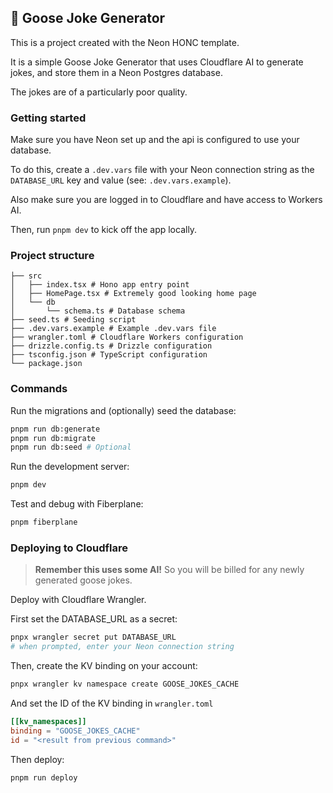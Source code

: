## 🪿 Goose Joke Generator

This is a project created with the Neon HONC template.

It is a simple Goose Joke Generator that uses Cloudflare AI to generate jokes, and store them in a Neon Postgres database.

The jokes are of a particularly poor quality.

### Getting started

Make sure you have Neon set up and the api is configured to use your database. 

To do this, create a `.dev.vars` file with your Neon connection string as the `DATABASE_URL` key and value (see: `.dev.vars.example`).

Also make sure you are logged in to Cloudflare and have access to Workers AI.

Then, run `pnpm dev` to kick off the app locally.

### Project structure

```#
├── src
│   ├── index.tsx # Hono app entry point
│   ├── HomePage.tsx # Extremely good looking home page
│   └── db
│       └── schema.ts # Database schema
├── seed.ts # Seeding script
├── .dev.vars.example # Example .dev.vars file
├── wrangler.toml # Cloudflare Workers configuration
├── drizzle.config.ts # Drizzle configuration
├── tsconfig.json # TypeScript configuration
└── package.json
```

### Commands

Run the migrations and (optionally) seed the database:

```sh
pnpm run db:generate
pnpm run db:migrate
pnpm run db:seed # Optional
```

Run the development server:

```sh
pnpm dev
```

Test and debug with Fiberplane:

```sh
pnpm fiberplane
```

### Deploying to Cloudflare

> **Remember this uses some AI!** So you will be billed for any newly generated goose jokes.

Deploy with Cloudflare Wrangler.

First set the DATABASE_URL as a secret:

```sh
pnpx wrangler secret put DATABASE_URL
# when prompted, enter your Neon connection string
```

Then, create the KV binding on your account:

```sh
pnpx wrangler kv namespace create GOOSE_JOKES_CACHE
```

And set the ID of the KV binding in `wrangler.toml`

```toml
[[kv_namespaces]]
binding = "GOOSE_JOKES_CACHE"
id = "<result from previous command>"
```

Then deploy:

```sh
pnpm run deploy
```

